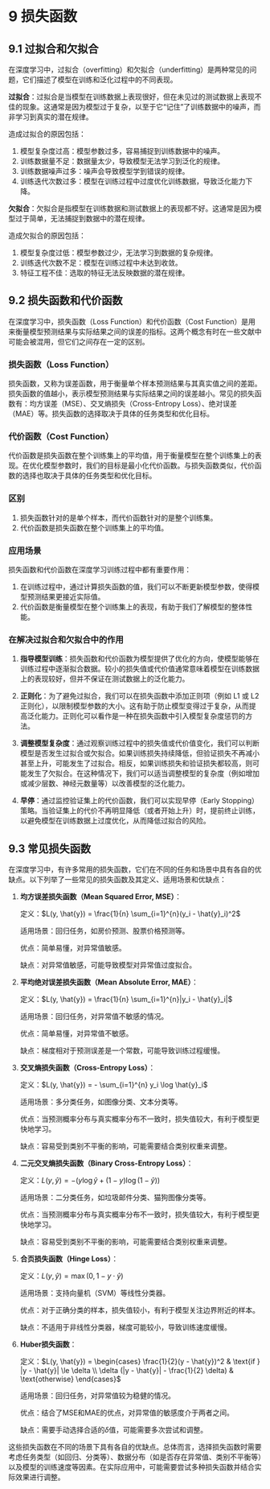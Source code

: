 # 9 损失函数

## 9.1 过拟合和欠拟合

在深度学习中，过拟合（overfitting）和欠拟合（underfitting）是两种常见的问题，它们描述了模型在训练和泛化过程中的不同表现。

**过拟合**：过拟合是当模型在训练数据上表现很好，但在未见过的测试数据上表现不佳的现象。这通常是因为模型过于复杂，以至于它“记住”了训练数据中的噪声，而非学习到真实的潜在规律。

造成过拟合的原因包括：

1. 模型复杂度过高：模型参数过多，容易捕捉到训练数据中的噪声。
2. 训练数据量不足：数据量太少，导致模型无法学习到泛化的规律。
3. 训练数据噪声过多：噪声会导致模型学到错误的规律。
4. 训练迭代次数过多：模型在训练过程中过度优化训练数据，导致泛化能力下降。

**欠拟合**：欠拟合是指模型在训练数据和测试数据上的表现都不好。这通常是因为模型过于简单，无法捕捉到数据中的潜在规律。

造成欠拟合的原因包括：

1. 模型复杂度过低：模型参数过少，无法学习到数据的复杂规律。
2. 训练迭代次数不足：模型在训练过程中未达到收敛。
3. 特征工程不佳：选取的特征无法反映数据的潜在规律。

## 9.2 损失函数和代价函数

在深度学习中，损失函数（Loss Function）和代价函数（Cost Function）是用来衡量模型预测结果与实际结果之间的误差的指标。这两个概念有时在一些文献中可能会被混用，但它们之间存在一定的区别。

### 损失函数（Loss Function）

损失函数，又称为误差函数，用于衡量单个样本预测结果与其真实值之间的差距。损失函数的值越小，表示模型预测结果与实际结果之间的误差越小。常见的损失函数有：均方误差（MSE）、交叉熵损失（Cross-Entropy Loss）、绝对误差（MAE）等。损失函数的选择取决于具体的任务类型和优化目标。

### 代价函数（Cost Function）

代价函数是损失函数在整个训练集上的平均值，用于衡量模型在整个训练集上的表现。在优化模型参数时，我们的目标是最小化代价函数。与损失函数类似，代价函数的选择也取决于具体的任务类型和优化目标。

### 区别

1. 损失函数针对的是单个样本，而代价函数针对的是整个训练集。
2. 代价函数是损失函数在整个训练集上的平均值。

### 应用场景

损失函数和代价函数在深度学习训练过程中都有重要作用：

1. 在训练过程中，通过计算损失函数的值，我们可以不断更新模型参数，使得模型预测结果更接近实际值。
2. 代价函数是衡量模型在整个训练集上的表现，有助于我们了解模型的整体性能。

### 在解决过拟合和欠拟合中的作用

1. **指导模型训练**：损失函数和代价函数为模型提供了优化的方向，使模型能够在训练过程中逐渐拟合数据。较小的损失值或代价值通常意味着模型在训练数据上的表现较好，但并不保证在测试数据上的泛化能力。

2. **正则化**：为了避免过拟合，我们可以在损失函数中添加正则项（例如 L1 或 L2 正则化），以限制模型参数的大小。这有助于防止模型变得过于复杂，从而提高泛化能力。正则化可以看作是一种在损失函数中引入模型复杂度惩罚的方法。

3. **调整模型复杂度**：通过观察训练过程中的损失值或代价值变化，我们可以判断模型是否发生过拟合或欠拟合。如果训练损失持续降低，但验证损失不再减小甚至上升，可能发生了过拟合。相反，如果训练损失和验证损失都较高，则可能发生了欠拟合。在这种情况下，我们可以适当调整模型的复杂度（例如增加或减少层数、神经元数量等）以改善模型的泛化能力。

4. **早停**：通过监控验证集上的代价函数，我们可以实现早停（Early Stopping）策略。当验证集上的代价不再明显降低（或者开始上升）时，提前终止训练，以避免模型在训练数据上过度优化，从而降低过拟合的风险。

## 9.3 常见损失函数

在深度学习中，有许多常用的损失函数，它们在不同的任务和场景中具有各自的优缺点。以下列举了一些常见的损失函数及其定义、适用场景和优缺点：

1. **均方误差损失函数（Mean Squared Error, MSE）**：

   定义：$L(y, \hat{y}) = \frac{1}{n} \sum_{i=1}^{n}(y_i - \hat{y}_i)^2$

   适用场景：回归任务，如房价预测、股票价格预测等。

   优点：简单易懂，对异常值敏感。

   缺点：对异常值敏感，可能导致模型对异常值过度拟合。

2. **平均绝对误差损失函数（Mean Absolute Error, MAE）**：

   定义：$L(y, \hat{y}) = \frac{1}{n} \sum_{i=1}^{n}|y_i - \hat{y}_i|$

   适用场景：回归任务，对异常值不敏感的情况。

   优点：简单易懂，对异常值不敏感。

   缺点：梯度相对于预测误差是一个常数，可能导致训练过程缓慢。

3. **交叉熵损失函数（Cross-Entropy Loss）**：

   定义：$L(y, \hat{y}) = - \sum_{i=1}^{n} y_i \log \hat{y}_i$

   适用场景：多分类任务，如图像分类、文本分类等。

   优点：当预测概率分布与真实概率分布不一致时，损失值较大，有利于模型更快地学习。

   缺点：容易受到类别不平衡的影响，可能需要结合类别权重来调整。

4. **二元交叉熵损失函数（Binary Cross-Entropy Loss）**：

   定义：$L(y, \hat{y}) = - (y \log \hat{y} + (1 - y) \log (1 - \hat{y}))$

   适用场景：二分类任务，如垃圾邮件分类、猫狗图像分类等。

   优点：当预测概率分布与真实概率分布不一致时，损失值较大，有利于模型更快地学习。

   缺点：容易受到类别不平衡的影响，可能需要结合类别权重来调整。

5. **合页损失函数（Hinge Loss）**：

   定义：$L(y, \hat{y}) = \max(0, 1 - y \cdot \hat{y})$

   适用场景：支持向量机（SVM）等线性分类器。

   优点：对于正确分类的样本，损失值较小，有利于模型关注边界附近的样本。

   缺点：不适用于非线性分类器，梯度可能较小，导致训练速度缓慢。

6. **Huber损失函数**：

   定义：$L(y, \hat{y}) = \begin{cases} \frac{1}{2}(y - \hat{y})^2 & \text{if } |y - \hat{y}| \le \delta \\ \delta (|y - \hat{y}| - \frac{1}{2} \delta) & \text{otherwise} \end{cases}$

   适用场景：回归任务，对异常值较为稳健的情况。

   优点：结合了MSE和MAE的优点，对异常值的敏感度介于两者之间。

   缺点：需要手动选择合适的$\delta$值，可能需要多次尝试和调整。

这些损失函数在不同的场景下具有各自的优缺点。总体而言，选择损失函数时需要考虑任务类型（如回归、分类等）、数据分布（如是否存在异常值、类别不平衡等）以及模型的训练速度等因素。在实际应用中，可能需要尝试多种损失函数并结合实际效果进行调整。
